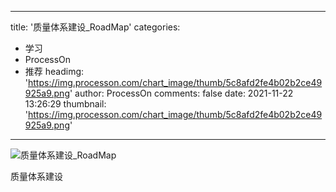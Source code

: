 
---
title: '质量体系建设_RoadMap'
categories: 
 - 学习
 - ProcessOn
 - 推荐
headimg: 'https://img.processon.com/chart_image/thumb/5c8afd2fe4b02b2ce49925a9.png'
author: ProcessOn
comments: false
date: 2021-11-22 13:26:29
thumbnail: 'https://img.processon.com/chart_image/thumb/5c8afd2fe4b02b2ce49925a9.png'
---

<div>   
<img class="thumb" alt="质量体系建设_RoadMap" src="https://img.processon.com/chart_image/thumb/5c8afd2fe4b02b2ce49925a9.png" referrerpolicy="no-referrer">
<p>质量体系建设</p>  
</div>
            